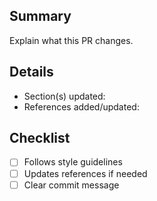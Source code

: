 ## Summary
Explain what this PR changes.

## Details
- Section(s) updated:
- References added/updated:

## Checklist
- [ ] Follows style guidelines
- [ ] Updates references if needed
- [ ] Clear commit message